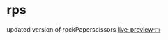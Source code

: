 # rps
updated version of rockPaperscissors 
 <a href="https://labidi-ahmed.github.io/rps/"> live-preview👈</a>
